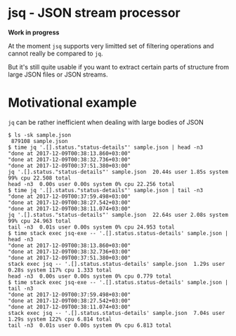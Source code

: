 # jsq - JSON stream processor

**Work in progress**

At the moment `jsq` supports very limitted set of filtering operations and cannot really be compared to `jq`.

But it's still quite usable if you want to extract certain parts of structure from large JSON files or JSON streams.

# Motivational example

`jq` can be rather inefficient when dealing with large bodies of JSON

```shell
$ ls -sk sample.json
 879108 sample.json
$ time jq '.[].status."status-details"' sample.json | head -n3
"done at 2017-12-09T00:38:13.860+03:00"
"done at 2017-12-09T00:38:32.736+03:00"
"done at 2017-12-09T00:37:51.380+03:00"
jq '.[].status."status-details"' sample.json  20.44s user 1.85s system 99% cpu 22.508 total
head -n3  0.00s user 0.00s system 0% cpu 22.256 total
$ time jq '.[].status."status-details"' sample.json | tail -n3
"done at 2017-12-09T00:37:59.498+03:00"
"done at 2017-12-09T00:38:27.542+03:00"
"done at 2017-12-09T00:38:11.074+03:00"
jq '.[].status."status-details"' sample.json  22.64s user 2.08s system 99% cpu 24.963 total
tail -n3  0.01s user 0.00s system 0% cpu 24.953 total
$ time stack exec jsq-exe -- '.[].status.status-details' sample.json | head -n3
"done at 2017-12-09T00:38:13.860+03:00"
"done at 2017-12-09T00:38:32.736+03:00"
"done at 2017-12-09T00:37:51.380+03:00"
stack exec jsq -- '.[].status.status-details' sample.json  1.29s user 0.28s system 117% cpu 1.333 total
head -n3  0.00s user 0.00s system 0% cpu 0.779 total
$ time stack exec jsq-exe -- '.[].status.status-details' sample.json | tail -n3
"done at 2017-12-09T00:37:59.498+03:00"
"done at 2017-12-09T00:38:27.542+03:00"
"done at 2017-12-09T00:38:11.074+03:00"
stack exec jsq -- '.[].status.status-details' sample.json  7.04s user 1.29s system 122% cpu 6.814 total
tail -n3  0.01s user 0.00s system 0% cpu 6.813 total
```
